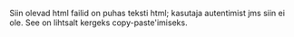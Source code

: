 Siin olevad html failid on puhas teksti html; kasutaja autentimist jms siin ei ole. See on lihtsalt kergeks copy-paste'imiseks.
